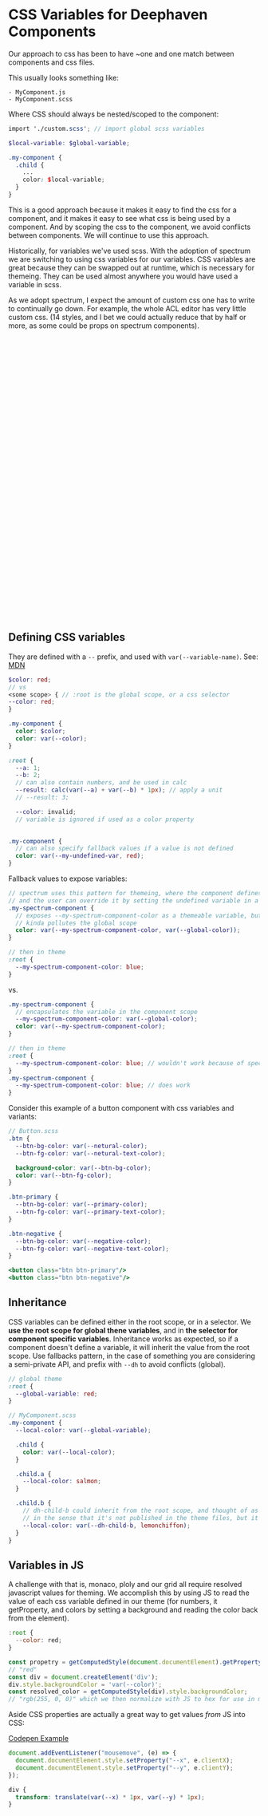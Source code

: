 # CSS Variables for Deephaven Components

Our approach to css has been to have ~one and one match between components and css files.

This usually looks something like:

```
- MyComponent.js
- MyComponent.scss
```

Where CSS should always be nested/scoped to the component:

```scss
import './custom.scss'; // import global scss variables

$local-variable: $global-variable;

.my-component {
  .child {
    ...
    color: $local-variable;
  }
}
```

This is a good approach because it makes it easy to find the css for a component, and it makes it easy to see what css is being used by a component. And by scoping the css to the component, we avoid conflicts between components. We will continue to use this approach.

Historically, for variables we've used scss. With the adoption of spectrum we are switching to using css variables for our variables. CSS variables are great because they can be swapped out at runtime, which is necessary for themeing. They can be used almost anywhere you would have used a variable in scss.

As we adopt spectrum, I expect the amount of custom css one has to write to continually go down. For example, the whole ACL editor has very little custom css. (14 styles, and I bet we could actually reduce that by half or more, as some could be props on spectrum components).


<br/><br/><br/><br/><br/><br/><br/><br/><br/><br/><br/>
<br/><br/><br/><br/><br/><br/><br/><br/><br/><br/><br/>
<br/><br/><br/><br/><br/><br/><br/><br/><br/><br/><br/>


## Defining CSS variables

They are defined with a `--` prefix, and used with `var(--variable-name)`. See: [MDN](https://developer.mozilla.org/en-US/docs/Web/CSS/Using_CSS_custom_properties)

```scss
$color: red;
// vs
<some scope> { // :root is the global scope, or a css selector
--color: red;
}

.my-component {
  color: $color;
  color: var(--color);
}
```

```scss
:root {
  --a: 1;
  --b: 2;
  // can also contain numbers, and be used in calc
  --result: calc(var(--a) + var(--b) * 1px); // apply a unit
  // --result: 3;

  --color: invalid;
  // variable is ignored if used as a color property
  

.my-component {
  // can also specify fallback values if a value is not defined
  color: var(--my-undefined-var, red);
}
```

Fallback values to expose variables:

```scss
// spectrum uses this pattern for themeing, where the component defines a variable and a fallback value
// and the user can override it by setting the undefined variable in a theme
.my-spectrum-component {
  // exposes --my-spectrum-component-color as a themeable variable, but defaults to a fallback value
  // kinda pollutes the global scope
  color: var(--my-spectrum-component-color, var(--global-color));
}

// then in theme
:root {
  --my-spectrum-component-color: blue;
}
```

vs. 

```scss
.my-spectrum-component {
  // encapsulates the variable in the component scope
  --my-spectrum-component-color: var(--global-color);
  color: var(--my-spectrum-component-color);
}

// then in theme
:root {
  --my-spectrum-component-color: blue; // wouldn't work because of specificity
}
.my-spectrum-component {
  --my-spectrum-component-color: blue; // does work
}

```

Consider this example of a button component with css variables and variants:

```scss
// Button.scss
.btn {
  --btn-bg-color: var(--netural-color);
  --btn-fg-color: var(--netural-text-color);

  background-color: var(--btn-bg-color);
  color: var(--btn-fg-color);
}

.btn-primary {
  --btn-bg-color: var(--primary-color);
  --btn-fg-color: var(--primary-text-color);
}

.btn-negative {
  --btn-bg-color: var(--negative-color);
  --btn-fg-color: var(--negative-text-color);
}
```

```jsx
<button class="btn btn-primary"/>
<button class="btn btn-negative"/>
```


## Inheritance

CSS variables can be defined either in the root scope, or in a selector. We **use the root scope for global thene variables**, and in **the selector for component specific variables**. Inheritance works as expected, so if a component doesn't define a variable, it will inherit the value from the root scope. Use fallbacks pattern, in the case of something you are considering a semi-private API, and prefix with `--dh` to avoid conflicts (global).

```scss
// global theme
:root {
  --global-variable: red;
}
```

```scss
// MyComponent.scss
.my-component {
  --local-color: var(--global-variable);

  .child {
    color: var(--local-color);
  }

  .child.a {
    --local-color: salmon;
  }

  .child.b {
    // dh-child-b could inherit from the root scope, and thought of as a semi-private API
    // in the sense that it's not published in the theme files, but it is in the global scope
    --local-color: var(--dh-child-b, lemonchiffon);
  }
}
```


## Variables in JS

A challenge with that is, monaco, ploly and our grid all require resolved javascript values for theming. We accomplish this by using JS to read the value of each css variable defined in our theme (for numbers, it getProperty, and colors by setting a background and reading the color back from the element).

```js
:root {
  --color: red;
}

const propetry = getComputedStyle(document.documentElement).getPropertyValue('--color');
// "red"
const div = document.createElement('div');
div.style.backgroundColor = 'var(--color)';
const resolved_color = getComputedStyle(div).style.backgroundColor;
// "rgb(255, 0, 0)" which we then normalize with JS to hex for use in monaco, plotly, and our grid.
```

Aside CSS properties are actually a great way to get values _from_ JS into CSS:

[Codepen Example](https://codepen.io/dsmmcken/pen/ZEPjBmy)

```js
document.addEventListener("mousemove", (e) => {
  document.documentElement.style.setProperty("--x", e.clientX);
  document.documentElement.style.setProperty("--y", e.clientY);
});
```

```scss
div {
  transform: translate(var(--x) * 1px, var(--y) * 1px);
}
```






<br/><br/><br/><br/><br/><br/><br/><br/><br/><br/><br/>
<br/><br/><br/><br/><br/><br/><br/><br/><br/><br/><br/>
<br/><br/><br/><br/><br/><br/><br/><br/><br/><br/><br/>

## Start using css variables!

We have a theme component which manages which theme is applied. All users created themes must inheriet from either a light or a dark theme.

1. All Deephaven **theme variables** start with `--dh` to avoid conflicts with other css variables. `--dh` variables should be thought of as a public API. Removing a `--dh` variable is a breaking change. Adding a variable is not a breaking change, as users themes inherit from the base themes, and will not break if a variable is added.
 
   Local variables to components should not start with `--dh`, but instead should follow the component name `--my-component`.

2. A theme consists of a set of css variables defined across a number of files. Variables added to Dark or Light theme **must be added to both base theme files**. You will rarely need to add a variable to a theme file unless we think it should be part of the public api.

3. Components should use the most specific available variable. If a **semantic _component_ variable** is available use that, otherwise it should use a **semantic variable** and lastly it should use a **palette variable**.

4. Components should almost never use palette variables directly.

   <small>Sometimes maybe a gray-*, but really mostly no.</small>

5. Components can and should define their own internal variables, scoped to the component.


Please review the /styleguide for a complete list of exposed variables.


<br/><br/><br/><br/><br/><br/><br/><br/><br/><br/><br/>
<br/><br/><br/><br/><br/><br/><br/><br/><br/><br/><br/>
<br/><br/><br/><br/><br/><br/><br/><br/><br/><br/><br/>

### Stop using SCSS color variables!

Immediately discontinue use of scss color variables in favor of css variables.

- scss unit variables like $spacer-*, or $border-radius are still ok to use (for now).
- All bootstrap variables have been re-defined to use the css variables, but we haven't removed the scss variables yet. They should be considered deprecated.
  ex. 
  ```scss
  $content-bg: var(--dh-color-content-bg);
  $primary: var(--dh-color-accent);
  ```
- Immediately **stop using compile time color manipulation functions in scss**. This is no longer possible darken($primary, 10%) does not work against a runtime variable. However, good news is with the expanded palette, this is no longer necessary. For ex. Accent 100-1400 covers a much wider range of colors than we had before. All existing scss color manipulations were removed and replaced as part of themeing work.
- Transparency is a special case. Since user supplied variables can be in any sRGB formart we must also stop using scss functions for transparency. Instead of `rgba($color, 0.5)` use either a color-mix function:
  ```scss
  // mix accent and bg
  color: color-mix(in srgb, var(--dh-color-accent) 55%, var(--dh-color-bg));
  // mix accent with transparency
  color: color-mix(in srgb, var(--dh-color-accent) 50%, transparent);
  
  // or special scss functions we create which does the same thing
  // these are the only ones that seem necessary so far
  color: accent-opacity(50);
  color: bg-opacity(50);
  color: fg-opacity(50);
  color: negative-opacity(50);
  ```

**Q. Why can't I keep using $gray-850 etc?**

A. Themes don't just flop the color palettes 100-900 -> 900-100, they also re-define the semantic variables. If you use a palette variable directly, it may not look great when simply inverted. For example consider the content-bg vs. bg. In terms of palette it inverts, but in terms of application layers, bg is always darker than content-bg.

![](./background-stack.png)


<br/><br/><br/><br/><br/><br/><br/><br/><br/><br/><br/>
<br/><br/><br/><br/><br/><br/><br/><br/><br/><br/><br/>
<br/><br/><br/><br/><br/><br/><br/><br/><br/><br/><br/>


### Theme Files

ex. 
```scss
components/src/theme/theme-dark
 // defines color variables
 /theme-dark-palette.scss 
    // Palette variables should **almost never** be used directly for styling components.

    // They exist for light and dark, and are used by third-party theme creators (sRGB formats only: hex, rgb, hsl etc. not oklab, lab, lch, etc.).

    // gray is 50, 75, 100, 200, 300, 400, 500, 600, 700, 800, 900
    // we need a range of colors that are closer together for backgrounds
    // --dh-color-gray-50: #1a171a;
    // --dh-color-gray-75: #211f22;
    // --dh-color-gray-100: #2d2a2e;
    // --dh-color-gray-200: #322f33;
    // --dh-color-gray-300: #373438;
    // --dh-color-gray-400: #403e41;
    // --dh-color-gray-500: #5b5a5c;
    // --dh-color-gray-600: #929192;
    // --dh-color-gray-700: #c0bfbf;
    // --dh-color-gray-800: #f0f0ee;
    // --dh-color-gray-900: #fcfcfa;

    // red, orange, yellow, green 100-1400 etc.
 
 // applies color variables to semantic names
 /theme-dark-semantic.scss
    // Semantic variables can be used anywhere,
    // unless there is a more specific variable

    // --dh-color-bg: var(--dh-color-black);
    // --dh-color-content-bg: var(--dh-color-gray-100);
    // --dh-color-subdued-content-bg: var(--dh-color-gray-75);
    // --dh-color-surface-bg: var(--dh-color-gray-200);
    // --dh-color-fg: var(--dh-color-white);
    // --dh-color-border: var(--dh-color-gray-500);
    // --dh-color-hover-border: var(--dh-color-gray-600);
    // --dh-color-heading-text: var(--dh-color-gray-900);
    // --dh-color-text: var(--dh-color-gray-800);
    
    // --dh-color-accent: var(--dh-color-accent-600);
    // --dh-color-accent-bg: var(--dh-color-accent);
    // --dh-color-accent-hover-bg: var(--dh-color-accent-500);
    // --dh-color-accent-down-bg: var(--dh-color-accent-400);

    // --dh-color-visual-positive: var(--dh-color-green-1200);
    // --dh-color-visual-negative: var(--dh-color-red-800);
    // --dh-color-visual-notice: var(--dh-color-yellow-1200);
    // --dh-color-visual-info: var(--dh-color-cyan-1100);

 // applies palette and semantic variables to global component variables
 /theme-dark-components.scss 
    // Limited set of specific component variables to be used contextually.
    // Like if you are making a new custom input component, consider:
    // I expect this file to grow slightly over time

    // --dh-color-input-bg: var(--dh-color-gray-75);
    // --dh-color-input-fg: var(--dh-color-text);
    // --dh-color-input-border: var(--dh-color-border);


 // applies variables to indepentently themed components
 /theme-dark-semantic-grid.scss
    // used exclusively by iris-grid, not for use in other components
    // --dh-color-grid-* variables
 /theme-dark-semantic-editor.scss
     // used exclusively by monaco, not for use in other components
    // --dh-color-editor-* variables
 /theme-dark-semantic-chart.scss
    // used exclusively by plotly, not for use in other components
    // --dh-color-chart-* variables
```

<br/><br/><br/><br/><br/><br/><br/><br/><br/><br/><br/>
<br/><br/><br/><br/><br/><br/><br/><br/><br/><br/><br/>
<br/><br/><br/><br/><br/><br/><br/><br/><br/><br/><br/>

## Palette Variables

For reference only, do not use directly. 

Light and dark invert there range of colors from 50-900. ie. 900 is black in light theme and white in dark theme.

Light:
![](./light-palette.jpg)

Dark:
![](./dark-palette.jpg)

<br/><br/><br/><br/><br/><br/><br/><br/><br/><br/><br/>
<br/><br/><br/><br/><br/><br/><br/><br/><br/><br/><br/>
<br/><br/><br/><br/><br/><br/><br/><br/><br/><br/><br/>

## Semantic Variables

These are variables you will probably use most often, especially:

![](./variables.jpg)

```scss
// Probably the most used variables
--dh-color-bg
--dh-color-content-bg
--dh-color-subdued-content-bg
--dh-color-surface-bg
--dh-color-fg
--dh-color-border

// Sometimmes used, but a more specific variable is available
--dh-color-accent-### // 100 -1400

// * = Red, Orange, etc.
--dh-color-visual-*: // are basically the FG versions of the colors (used for colored text)
--dh-color-*-bg: // the BG version of the color (used for backgrounds, like on buttons)

// But there's also a more semnatic version of these as:
// accent = primary color (blue)
// positive = green
// negative = red
// notice = yellow
// info = cyan
--dh-color-visual-negative // used if you need negative text aka red.
--dh-color-negative-bg // used for things like a red button bg
--dh-color-negative-hover-bg // red buttons hover bg
--dh-color-negative-down-bg // button down bg
--dh-color-negative-contrast // text on red bg
```

![Semantic Variables](./semantic-variables.jpg)


<br/><br/><br/><br/><br/><br/><br/><br/><br/><br/><br/>
<br/><br/><br/><br/><br/><br/><br/><br/><br/><br/><br/>
<br/><br/><br/><br/><br/><br/><br/><br/><br/><br/><br/>

## Component Specific Color Variables

Things like input states, or action button states, or item-list hover/focus states. Use these if you are creating custom compoents, like a new type of input or picker component.

Variables can and will be added here for things that we think should be promoted to be part of the Public API. For example, golden layout has a handful of additional variables necessary for theme development, defined as semantic component variables.

![](./semantic-components.jpg)


```scss
--dh-color-input-* // used for custom input components
--dh-color-action-*  // used for custom button or action components
--dh-color-selector-* // used for custom picker/selector components
--dh-color-item-list-* // used for custom item list components
```

<br/><br/><br/><br/><br/><br/><br/><br/><br/><br/><br/>
<br/><br/><br/><br/><br/><br/><br/><br/><br/><br/><br/>
<br/><br/><br/><br/><br/><br/><br/><br/><br/><br/><br/>

## Example

For example, let's say you made a new color picker selector:

```scss
// A square with the selected color as a fill, and a border
// use the semantic input variables for the border
.my-color-selector {
    --active-color: var(--default-color, var(--dh-color-accent));

    height: 16px;
    width: 16px;
    background-color: var(--active-color);
    border: 1px solid var(--dh-color-input-border); // re-use the semetic variable
    border-radius: $border-radius; // non-colors variables are scss variables for now

    &:hover {
        border-color: var(--dh-color-input-hover-border);
    }

    &:focus {
        border-color: var(--dh-color-input-focus-border);
    }
}
```

